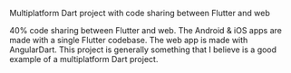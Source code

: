 Multiplatform Dart project with code sharing between Flutter and web

40% code sharing between Flutter and web. 
The Android & iOS apps are made with a single Flutter codebase. 
The web app is made with AngularDart. 
This project is generally something that I believe is a good example of a multiplatform Dart project.


